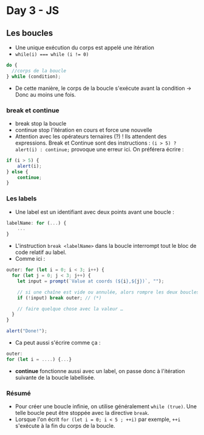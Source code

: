 # Day 3 - JS

## Les boucles

- Une unique exécution du corps est appelé une itération
- `while(i) === while (i != 0)`

```js
do {
  //corps de la boucle
} while (condition);
```

- De cette manière, le corps de la boucle s'exécute avant la condition -> Donc au moins une fois.

### break et continue

- break stop la boucle
- continue stop l'itération en cours et force une nouvelle
- Attention avec les opérateurs ternaires (?) ! Ils attendent des expressions. Break et Continue sont des instructions : `(i > 5) ? alert(i) : continue;` provoque une erreur ici. On préférera écrire :

```js
if (i > 5) {
    alert(i);
} else {
    continue;
}
```

### Les labels

- Une label est un identifiant avec deux points avant une boucle :

```js
labelName: for (...) {
    ...
}
```

- L'instruction `break <labelName>` dans la boucle interrompt tout le bloc de code relatif au label.
- Comme ici :

```js
outer: for (let i = 0; i < 3; i++) {
  for (let j = 0; j < 3; j++) {
    let input = prompt(`Value at coords (${i},${j})`, "");

    // si une chaîne est vide ou annulée, alors rompre les deux boucles
    if (!input) break outer; // (*)

    // faire quelque chose avec la valeur …
  }
}

alert("Done!");
```

- Ca peut aussi s'écrire comme ça :

```js
outer:
for (let i = ....) {...}
```

- **continue** fonctionne aussi avec un label, on passe donc à l'itération suivante de la boucle labellisée.

### Résumé

- Pour créer une boucle infinie, on utilise généralement `while (true)`. Une telle boucle peut être stoppée avec la directive `break`.
- Lorsque l'on écrit `for (let i = 0; i < 5 ; ++i)` par exemple, `++i` s'exécute à la fin du corps de la boucle.
